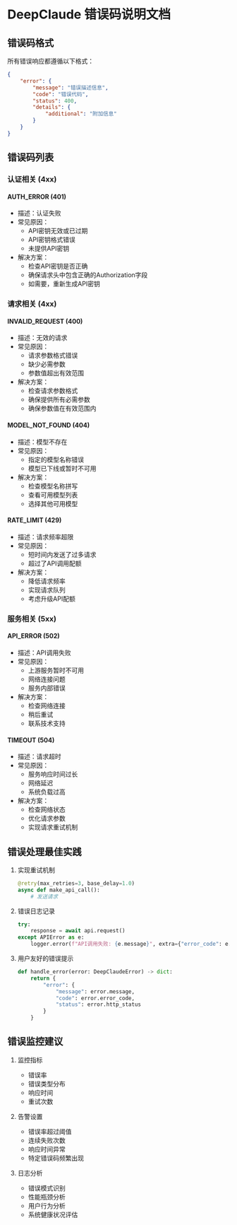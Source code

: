 # DeepClaude 错误码说明文档

## 错误码格式

所有错误响应都遵循以下格式：

```json
{
    "error": {
        "message": "错误描述信息",
        "code": "错误代码",
        "status": 400,
        "details": {
            "additional": "附加信息"
        }
    }
}
```

## 错误码列表

### 认证相关 (4xx)

#### AUTH_ERROR (401)
- 描述：认证失败
- 常见原因：
  - API密钥无效或已过期
  - API密钥格式错误
  - 未提供API密钥
- 解决方案：
  - 检查API密钥是否正确
  - 确保请求头中包含正确的Authorization字段
  - 如需要，重新生成API密钥

### 请求相关 (4xx)

#### INVALID_REQUEST (400)
- 描述：无效的请求
- 常见原因：
  - 请求参数格式错误
  - 缺少必需参数
  - 参数值超出有效范围
- 解决方案：
  - 检查请求参数格式
  - 确保提供所有必需参数
  - 确保参数值在有效范围内

#### MODEL_NOT_FOUND (404)
- 描述：模型不存在
- 常见原因：
  - 指定的模型名称错误
  - 模型已下线或暂时不可用
- 解决方案：
  - 检查模型名称拼写
  - 查看可用模型列表
  - 选择其他可用模型

#### RATE_LIMIT (429)
- 描述：请求频率超限
- 常见原因：
  - 短时间内发送了过多请求
  - 超过了API调用配额
- 解决方案：
  - 降低请求频率
  - 实现请求队列
  - 考虑升级API配额

### 服务相关 (5xx)

#### API_ERROR (502)
- 描述：API调用失败
- 常见原因：
  - 上游服务暂时不可用
  - 网络连接问题
  - 服务内部错误
- 解决方案：
  - 检查网络连接
  - 稍后重试
  - 联系技术支持

#### TIMEOUT (504)
- 描述：请求超时
- 常见原因：
  - 服务响应时间过长
  - 网络延迟
  - 系统负载过高
- 解决方案：
  - 检查网络状态
  - 优化请求参数
  - 实现请求重试机制

## 错误处理最佳实践

1. 实现重试机制
   ```python
   @retry(max_retries=3, base_delay=1.0)
   async def make_api_call():
       # 发送请求
   ```

2. 错误日志记录
   ```python
   try:
       response = await api.request()
   except APIError as e:
       logger.error(f"API调用失败: {e.message}", extra={"error_code": e.error_code})
   ```

3. 用户友好的错误提示
   ```python
   def handle_error(error: DeepClaudeError) -> dict:
       return {
           "error": {
               "message": error.message,
               "code": error.error_code,
               "status": error.http_status
           }
       }
   ```

## 错误监控建议

1. 监控指标
   - 错误率
   - 错误类型分布
   - 响应时间
   - 重试次数

2. 告警设置
   - 错误率超过阈值
   - 连续失败次数
   - 响应时间异常
   - 特定错误码频繁出现

3. 日志分析
   - 错误模式识别
   - 性能瓶颈分析
   - 用户行为分析
   - 系统健康状况评估 